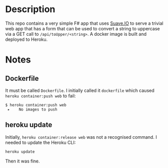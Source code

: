 # Description

This repo contains a very simple F# app that uses [Suave.IO](https://suave.io/) to serve a trivial web app that
has a form that can be used to convert a string to uppercase via a GET call to `/api/toUpper/<string>`.
A docker image is built and deployed to Heroku.

# Notes

## Dockerfile

It must be called `Dockerfile`. I initially called it `dockerfile` which caused `heroku container:push web` to fail:

```
$ heroku container:push web
 ▸    No images to push
```

## heroku update

Initially, `heroku container:release web` was not a recognised command. I needed to update the Heroku CLI:

```
heroku update
```

Then it was fine.
